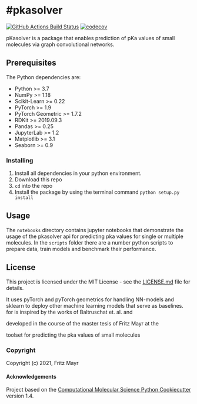 #pkasolver
==============================
[//]: # (Badges)
[![GitHub Actions Build Status](https://github.com/MayrF/pkasolver/workflows/CI/badge.svg)](https://github.com/MayrF/pkasolver/actions?query=workflow%3ACI)
[![codecov](https://codecov.io/gh/MayrF/pkasolver/branch/master/graph/badge.svg)](https://codecov.io/gh/MayrF/pkasolver/branch/master)

pKasolver is a package that enables prediction of pKa values of small molecules via graph convolutional networks. 

## Prerequisites

The Python dependencies are:
* Python >= 3.7
* NumPy >= 1.18
* Scikit-Learn >= 0.22
* PyTorch >= 1.9
* PyTorch Geometric >= 1.7.2 
* RDKit >= 2019.09.3
* Pandas >= 0.25
* JupyterLab >= 1.2
* Matplotlib >= 3.1
* Seaborn >= 0.9

### Installing

1) Install all dependencies in your python environment. 
2) Download this repo
3) `cd` into the repo
3) Install the package by using the terminal command `python setup.py install`

## Usage

The `notebooks` directory contains jupyter notebooks that demonstrate the usage of the pkasolver api for predicting pka values for single or multiple molecules.
In the `scripts` folder there are a number python scripts to prepare data, train models and benchmark their performance.

## License

This project is licensed under the MIT License - see the [LICENSE.md](LICENSE.md) file for details.

It uses pyTorch and pyTorch geometrics for handling NN-models and sklearn to deploy other machine learning models that serve as baselines.  for  is inspired by the works of Baltruschat et. al. and 

developed in the course of the master tesis of Fritz Mayr at the 

toolset for predicting the pka values of small molecules

### Copyright

Copyright (c) 2021, Fritz Mayr


#### Acknowledgements
 
Project based on the 
[Computational Molecular Science Python Cookiecutter](https://github.com/molssi/cookiecutter-cms) version 1.4.
